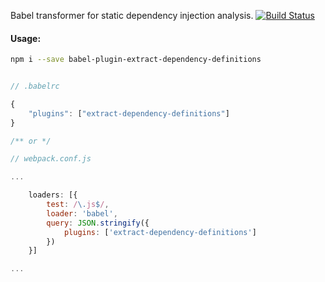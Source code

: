 Babel transformer for static dependency injection analysis. [![Build Status](https://travis-ci.org/jakwuh/babel-plugin-extract-dependency-definitions.svg?branch=master)](https://travis-ci.org/jakwuh/babel-plugin-extract-dependency-definitions)

#### Usage:

```bash
npm i --save babel-plugin-extract-dependency-definitions
```

```javascript

// .babelrc

{
    "plugins": ["extract-dependency-definitions"]
}

/** or */

// webpack.conf.js

...

    loaders: [{
        test: /\.js$/,
        loader: 'babel',
        query: JSON.stringify({
            plugins: ['extract-dependency-definitions']
        })
    }]

...

```
